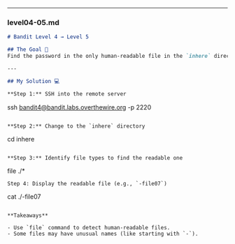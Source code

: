 
---

### level04-05.md

```markdown
# Bandit Level 4 → Level 5

## The Goal 🎯  
Find the password in the only human-readable file in the `inhere` directory.

---

## My Solution 💻

**Step 1:** SSH into the remote server  
```
ssh bandit4@bandit.labs.overthewire.org -p 2220

```

**Step 2:** Change to the `inhere` directory

```
cd inhere

```

**Step 3:** Identify file types to find the readable one

```
file ./*

```
Step 4: Display the readable file (e.g., `-file07`)

```
cat ./-file07

```

**Takeaways**

- Use `file` command to detect human-readable files.
- Some files may have unusual names (like starting with `-`).

